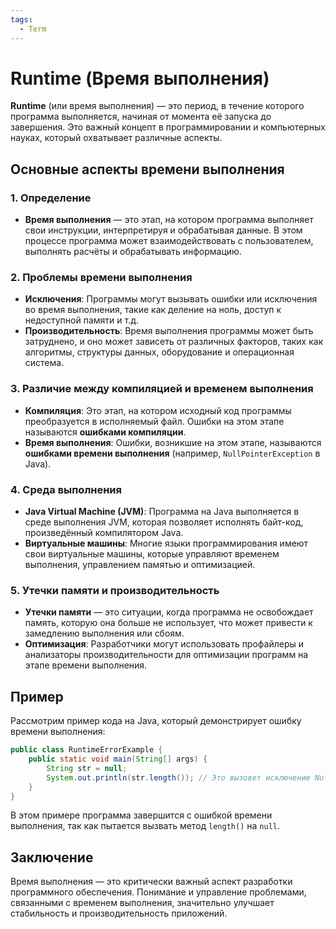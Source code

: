 ```yaml
---
tags:
  - Term
---
```

# Runtime (Время выполнения)

**Runtime** (или время выполнения) — это период, в течение которого программа выполняется, начиная от момента её запуска до завершения. Это важный концепт в программировании и компьютерных науках, который охватывает различные аспекты.

## Основные аспекты времени выполнения

### 1. Определение

- **Время выполнения** — это этап, на котором программа выполняет свои инструкции, интерпретируя и обрабатывая данные. В этом процессе программа может взаимодействовать с пользователем, выполнять расчёты и обрабатывать информацию.

### 2. Проблемы времени выполнения

- **Исключения**: Программы могут вызывать ошибки или исключения во время выполнения, такие как деление на ноль, доступ к недоступной памяти и т.д.
- **Производительность**: Время выполнения программы может быть затруднено, и оно может зависеть от различных факторов, таких как алгоритмы, структуры данных, оборудование и операционная система.

### 3. Различие между компиляцией и временем выполнения

- **Компиляция**: Это этап, на котором исходный код программы преобразуется в исполняемый файл. Ошибки на этом этапе называются **ошибками компиляции**.
- **Время выполнения**: Ошибки, возникшие на этом этапе, называются **ошибками времени выполнения** (например, `NullPointerException` в Java).

### 4. Среда выполнения

- **Java Virtual Machine (JVM)**: Программа на Java выполняется в среде выполнения JVM, которая позволяет исполнять байт-код, произведённый компилятором Java.
- **Виртуальные машины**: Многие языки программирования имеют свои виртуальные машины, которые управляют временем выполнения, управлением памятью и оптимизацией.

### 5. Утечки памяти и производительность

- **Утечки памяти** — это ситуации, когда программа не освобождает память, которую она больше не использует, что может привести к замедлению выполнения или сбоям.
- **Оптимизация**: Разработчики могут использовать профайлеры и анализаторы производительности для оптимизации программ на этапе времени выполнения.

## Пример

Рассмотрим пример кода на Java, который демонстрирует ошибку времени выполнения:

```java
public class RuntimeErrorExample {
    public static void main(String[] args) {
        String str = null;
        System.out.println(str.length()); // Это вызовет исключение NullPointerException
    }
}
```

В этом примере программа завершится с ошибкой времени выполнения, так как пытается вызвать метод `length()` на `null`.

## Заключение

Время выполнения — это критически важный аспект разработки программного обеспечения. Понимание и управление проблемами, связанными с временем выполнения, значительно улучшает стабильность и производительность приложений.